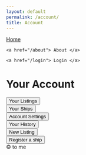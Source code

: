 ```yaml
---
layout: default
permalink: /account/
title: Account
---
```


<div id="menu">
  <div id="sidenav">
    <a href="/"> Home </a>

    <a href="/about"> About </a>

    <a href="/login"> Login </a>

  </div>
</div>
<div class="main">
  <h1>Your Account</h1>

  <div id="actList">
    <div class="button">
      <a href="/yourListings">
        <button type="button">Your Listings</button>
      </a>
    </div>
  </div>
  <div id="yourShip">
    <div class="button">
      <a href="/yourShips"> <button type="button">Your Ships</button> </a>
    </div>
  </div>
  <div id="accSet">
    <div class="button">
      <a href="/accountSettings">
        <button type="button">Account Settings</button>
      </a>
    </div>
  </div>
  <div id="history">
    <div class="button">
      <a href="/history"> <button type="button">Your History</button> </a>
    </div>
  </div>
  <div id="CreLi">
    <div class="button">
      <a href="/NewListing"> <button type="button">New Listing</button> </a>
    </div>
  </div>
  <div id="RegShip">
    <div class="button">
      <a href="/enterShipInfo">
        <button type="button">Register a ship</button>
      </a>
    </div>
  </div>
  <footer>&copy; to me</footer>
</div>
